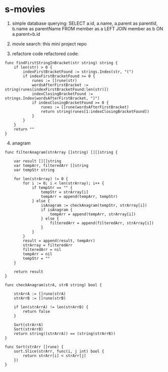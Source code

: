 # s-movies
1. simple database querying: 
SELECT a.id, a.name, a.parent as parentId, b.name as parentName FROM member as a LEFT JOIN member as b ON a.parent=b.id

2. movie search: 
this mini project repo

3. refactore code
refactored code:
```golang
func findFirstStringInBracket(str string) string {
	if len(str) > 0 {
		indexFirstBracketFound := strings.Index(str, "(")
		if indexFirstBracketFound >= 0 {
			runes := []rune(str)
			wordsAfterFirstBracket := string(runes[indexFirstBracketFound:len(str)])
			indexClosingBracketFound := strings.Index(wordsAfterFirstBracket, ")")
			if indexClosingBracketFound >= 0 {
				runes := []rune(wordsAfterFirstBracket)
				return string(runes[1:indexClosingBracketFound])
			}
		}
	}
	return ""
}
```

4. anagram
``` golang
func filterAnagram(strArray []string) [][]string {

	var result [][]string
	var tempArr, filteredArr []string
	var tempStr string

	for len(strArray) != 0 {
		for i := 0; i < len(strArray); i++ {
			if tempStr == "" {
				tempStr = strArray[i]
				tempArr = append(tempArr, tempStr)
			} else {
				isAnagram := checkAnagram(tempStr, strArray[i])
				if isAnagram {
					tempArr = append(tempArr, strArray[i])
				} else {
					filteredArr = append(filteredArr, strArray[i])
				}
			}
		}
		result = append(result, tempArr)
		strArray = filteredArr
		filteredArr = nil
		tempArr = nil
		tempStr = ""
	}

	return result
}

func checkAnagram(strA, strB string) bool {

	strArrA := []rune(strA)
	strArrB := []rune(strB)

	if len(strArrA) != len(strArrB) {
		return false
	}

	Sort(strArrA)
	Sort(strArrB)
	return string((strArrA)) == (string(strArrB))
}

func Sort(strArr []rune) {
	sort.Slice(strArr, func(i, j int) bool {
		return strArr[i] < strArr[j]
	})
}
```
